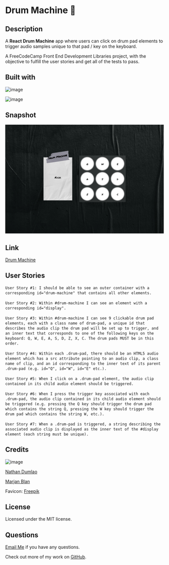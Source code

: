 # Drum Machine 🥁

## Description 

A **React Drum Machine** app where users can click on drum pad elements to trigger audio samples unique to that pad / key on the keyboard.

A FreeCodeCamp Front End Development Libraries project, with the objective to fulfill the user stories and get all of the tests to pass.

## Built with
![image](https://img.shields.io/badge/React-20232A?style=for-the-badge&logo=react&logoColor=61DAFB)

![image](https://img.shields.io/badge/Sass-CC6699?style=for-the-badge&logo=sass&logoColor=white)

## Snapshot 
![image](./public/Screenshot.png)

## Link
[Drum Machine](https://react-app-drum-machine.netlify.app/)

## User Stories 
~~~~
User Story #1: I should be able to see an outer container with a corresponding id="drum-machine" that contains all other elements.

User Story #2: Within #drum-machine I can see an element with a corresponding id="display".

User Story #3: Within #drum-machine I can see 9 clickable drum pad elements, each with a class name of drum-pad, a unique id that describes the audio clip the drum pad will be set up to trigger, and an inner text that corresponds to one of the following keys on the keyboard: Q, W, E, A, S, D, Z, X, C. The drum pads MUST be in this order.

User Story #4: Within each .drum-pad, there should be an HTML5 audio element which has a src attribute pointing to an audio clip, a class name of clip, and an id corresponding to the inner text of its parent .drum-pad (e.g. id="Q", id="W", id="E" etc.).

User Story #5: When I click on a .drum-pad element, the audio clip contained in its child audio element should be triggered.

User Story #6: When I press the trigger key associated with each .drum-pad, the audio clip contained in its child audio element should be triggered (e.g. pressing the Q key should trigger the drum pad which contains the string Q, pressing the W key should trigger the drum pad which contains the string W, etc.).

User Story #7: When a .drum-pad is triggered, a string describing the associated audio clip is displayed as the inner text of the #display element (each string must be unique).
~~~~

## Credits

![image](https://img.shields.io/badge/Unsplash-000000?style=for-the-badge&logo=Unsplash&logoColor=white)

[Nathan Dumlao](https://unsplash.com/@nate_dumlao?utm_source=unsplash&utm_medium=referral&utm_content=creditCopyText)

[Marjan Blan](https://unsplash.com/@marjan_blan?utm_source=unsplash&utm_medium=referral&utm_content=creditCopyText)


Favicon:
[Freepik](https://www.flaticon.com/free-icons/drum)

## License
Licensed under the MIT license.

## Questions 
[Email Me](Chloe.a.harris17@gmail.com) if you have any questions.

Check out more of my work on [GitHub](https://github.com/chloeharris1).
  

